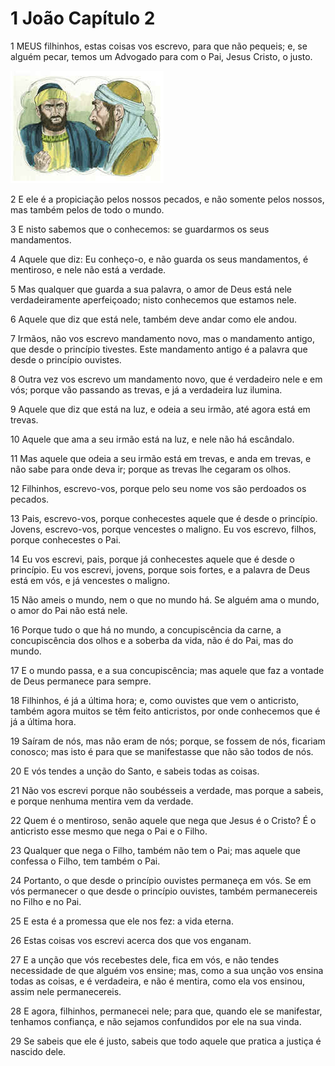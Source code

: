 # 1 João Capítulo 2

1	MEUS filhinhos, estas coisas vos escrevo, para que não pequeis; e, se alguém pecar, temos um Advogado para com o Pai, Jesus Cristo, o justo.

![](.img/62_1Jn_02_01_RG.jpg)

2	E ele é a propiciação pelos nossos pecados, e não somente pelos nossos, mas também pelos de todo o mundo.

3	E nisto sabemos que o conhecemos: se guardarmos os seus mandamentos.

4	Aquele que diz: Eu conheço-o, e não guarda os seus mandamentos, é mentiroso, e nele não está a verdade.

5	Mas qualquer que guarda a sua palavra, o amor de Deus está nele verdadeiramente aperfeiçoado; nisto conhecemos que estamos nele.

6	Aquele que diz que está nele, também deve andar como ele andou.

7	Irmãos, não vos escrevo mandamento novo, mas o mandamento antigo, que desde o princípio tivestes. Este mandamento antigo é a palavra que desde o princípio ouvistes.

8	Outra vez vos escrevo um mandamento novo, que é verdadeiro nele e em vós; porque vão passando as trevas, e já a verdadeira luz ilumina.

9	Aquele que diz que está na luz, e odeia a seu irmão, até agora está em trevas.

10	Aquele que ama a seu irmão está na luz, e nele não há escândalo.

11	Mas aquele que odeia a seu irmão está em trevas, e anda em trevas, e não sabe para onde deva ir; porque as trevas lhe cegaram os olhos.

12	Filhinhos, escrevo-vos, porque pelo seu nome vos são perdoados os pecados.

13	Pais, escrevo-vos, porque conhecestes aquele que é desde o princípio. Jovens, escrevo-vos, porque vencestes o maligno. Eu vos escrevo, filhos, porque conhecestes o Pai.

14	Eu vos escrevi, pais, porque já conhecestes aquele que é desde o princípio. Eu vos escrevi, jovens, porque sois fortes, e a palavra de Deus está em vós, e já vencestes o maligno.

15	Não ameis o mundo, nem o que no mundo há. Se alguém ama o mundo, o amor do Pai não está nele.

16	Porque tudo o que há no mundo, a concupiscência da carne, a concupiscência dos olhos e a soberba da vida, não é do Pai, mas do mundo.

17	E o mundo passa, e a sua concupiscência; mas aquele que faz a vontade de Deus permanece para sempre.

18	Filhinhos, é já a última hora; e, como ouvistes que vem o anticristo, também agora muitos se têm feito anticristos, por onde conhecemos que é já a última hora.

19	Saíram de nós, mas não eram de nós; porque, se fossem de nós, ficariam conosco; mas isto é para que se manifestasse que não são todos de nós.

20	E vós tendes a unção do Santo, e sabeis todas as coisas.

21	Não vos escrevi porque não soubésseis a verdade, mas porque a sabeis, e porque nenhuma mentira vem da verdade.

22	Quem é o mentiroso, senão aquele que nega que Jesus é o Cristo? É o anticristo esse mesmo que nega o Pai e o Filho.

23	Qualquer que nega o Filho, também não tem o Pai; mas aquele que confessa o Filho, tem também o Pai.

24	Portanto, o que desde o princípio ouvistes permaneça em vós. Se em vós permanecer o que desde o princípio ouvistes, também permanecereis no Filho e no Pai.

25	E esta é a promessa que ele nos fez: a vida eterna.

26	Estas coisas vos escrevi acerca dos que vos enganam.

27	E a unção que vós recebestes dele, fica em vós, e não tendes necessidade de que alguém vos ensine; mas, como a sua unção vos ensina todas as coisas, e é verdadeira, e não é mentira, como ela vos ensinou, assim nele permanecereis.

28	E agora, filhinhos, permanecei nele; para que, quando ele se manifestar, tenhamos confiança, e não sejamos confundidos por ele na sua vinda.

29	Se sabeis que ele é justo, sabeis que todo aquele que pratica a justiça é nascido dele.

